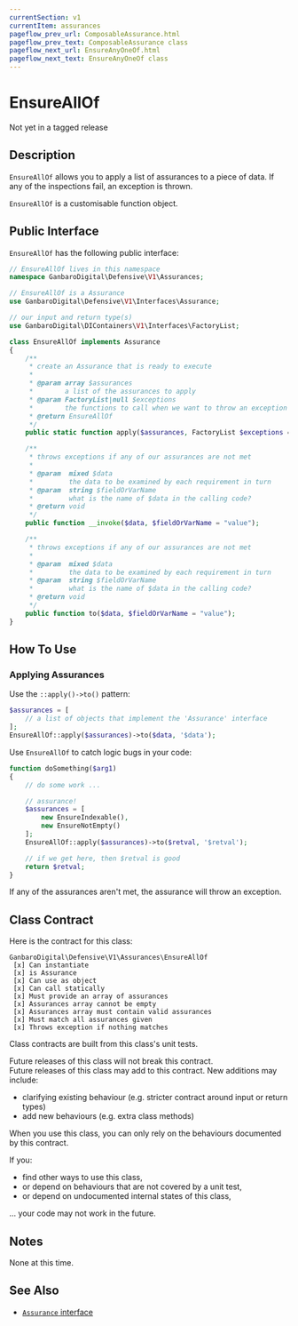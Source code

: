 ```yaml
---
currentSection: v1
currentItem: assurances
pageflow_prev_url: ComposableAssurance.html
pageflow_prev_text: ComposableAssurance class
pageflow_next_url: EnsureAnyOneOf.html
pageflow_next_text: EnsureAnyOneOf class
---
```


# EnsureAllOf

<div class="callout warning" markdown="1">
Not yet in a tagged release
</div>

## Description

`EnsureAllOf` allows you to apply a list of assurances to a piece of data. If any of the inspections fail, an exception is thrown.

`EnsureAllOf` is a customisable function object.

## Public Interface

`EnsureAllOf` has the following public interface:

```php
// EnsureAllOf lives in this namespace
namespace GanbaroDigital\Defensive\V1\Assurances;

// EnsureAllOf is a Assurance
use GanbaroDigital\Defensive\V1\Interfaces\Assurance;

// our input and return type(s)
use GanbaroDigital\DIContainers\V1\Interfaces\FactoryList;

class EnsureAllOf implements Assurance
{
    /**
     * create an Assurance that is ready to execute
     *
     * @param array $assurances
     *        a list of the assurances to apply
     * @param FactoryList|null $exceptions
     *        the functions to call when we want to throw an exception
     * @return EnsureAllOf
     */
    public static function apply($assurances, FactoryList $exceptions = null);

    /**
     * throws exceptions if any of our assurances are not met
     *
     * @param  mixed $data
     *         the data to be examined by each requirement in turn
     * @param  string $fieldOrVarName
     *         what is the name of $data in the calling code?
     * @return void
     */
    public function __invoke($data, $fieldOrVarName = "value");

    /**
     * throws exceptions if any of our assurances are not met
     *
     * @param  mixed $data
     *         the data to be examined by each requirement in turn
     * @param  string $fieldOrVarName
     *         what is the name of $data in the calling code?
     * @return void
     */
    public function to($data, $fieldOrVarName = "value");
}
```

## How To Use

### Applying Assurances

Use the `::apply()->to()` pattern:

```php
$assurances = [
    // a list of objects that implement the 'Assurance' interface
];
EnsureAllOf::apply($assurances)->to($data, '$data');
```

Use `EnsureAllOf` to catch logic bugs in your code:

```php
function doSomething($arg1)
{
    // do some work ...

    // assurance!
    $assurances = [
        new EnsureIndexable(),
        new EnsureNotEmpty()
    ];
    EnsureAllOf::apply($assurances)->to($retval, '$retval');

    // if we get here, then $retval is good
    return $retval;
}
```

If any of the assurances aren't met, the assurance will throw an exception.

## Class Contract

Here is the contract for this class:

    GanbaroDigital\Defensive\V1\Assurances\EnsureAllOf
     [x] Can instantiate
     [x] is Assurance
     [x] Can use as object
     [x] Can call statically
     [x] Must provide an array of assurances
     [x] Assurances array cannot be empty
     [x] Assurances array must contain valid assurances
     [x] Must match all assurances given
     [x] Throws exception if nothing matches

Class contracts are built from this class's unit tests.

<div class="callout success">
Future releases of this class will not break this contract.
</div>

<div class="callout info" markdown="1">
Future releases of this class may add to this contract. New additions may include:

* clarifying existing behaviour (e.g. stricter contract around input or return types)
* add new behaviours (e.g. extra class methods)
</div>

<div class="callout warning" markdown="1">
When you use this class, you can only rely on the behaviours documented by this contract.

If you:

* find other ways to use this class,
* or depend on behaviours that are not covered by a unit test,
* or depend on undocumented internal states of this class,

... your code may not work in the future.
</div>

## Notes

None at this time.

## See Also

* [`Assurance` interface](../Interfaces/Assurance.html)
